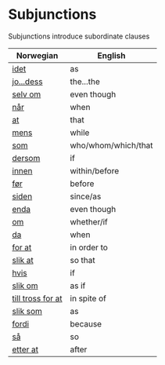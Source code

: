 # Subjunctions

Subjunctions introduce subordinate clauses

| Norwegian | English |
| --- | --- |
| [idet](https://www.ordnett.no/search?language=no&phrase=idet) | as |
| [jo...dess](https://www.ordnett.no/search?language=no&phrase=jo...dess) | the...the |
| [selv om](https://www.ordnett.no/search?language=no&phrase=selv%20om) | even though |
| [når](https://www.ordnett.no/search?language=no&phrase=når) | when |
| [at](https://www.ordnett.no/search?language=no&phrase=at) | that |
| [mens](https://www.ordnett.no/search?language=no&phrase=mens) | while |
| [som](https://www.ordnett.no/search?language=no&phrase=som) | who/whom/which/that |
| [dersom](https://www.ordnett.no/search?language=no&phrase=dersom) | if |
| [innen](https://www.ordnett.no/search?language=no&phrase=innen) | within/before |
| [før](https://www.ordnett.no/search?language=no&phrase=før) | before |
| [siden](https://www.ordnett.no/search?language=no&phrase=siden) | since/as |
| [enda](https://www.ordnett.no/search?language=no&phrase=enda) | even though |
| [om](https://www.ordnett.no/search?language=no&phrase=om) | whether/if |
| [da](https://www.ordnett.no/search?language=no&phrase=da) | when |
| [for at](https://www.ordnett.no/search?language=no&phrase=for%20at) | in order to |
| [slik at](https://www.ordnett.no/search?language=no&phrase=slik%20at) | so that |
| [hvis](https://www.ordnett.no/search?language=no&phrase=hvis) | if |
| [slik om](https://www.ordnett.no/search?language=no&phrase=slik%20om) | as if |
| [till tross for at](https://www.ordnett.no/search?language=no&phrase=till%20tross%20for%20at) | in spite of |
| [slik som](https://www.ordnett.no/search?language=no&phrase=slik%20som) | as |
| [fordi](https://www.ordnett.no/search?language=no&phrase=fordi) | because |
| [så](https://www.ordnett.no/search?language=no&phrase=så) | so |
| [etter at](https://www.ordnett.no/search?language=no&phrase=etter%20at) | after |


